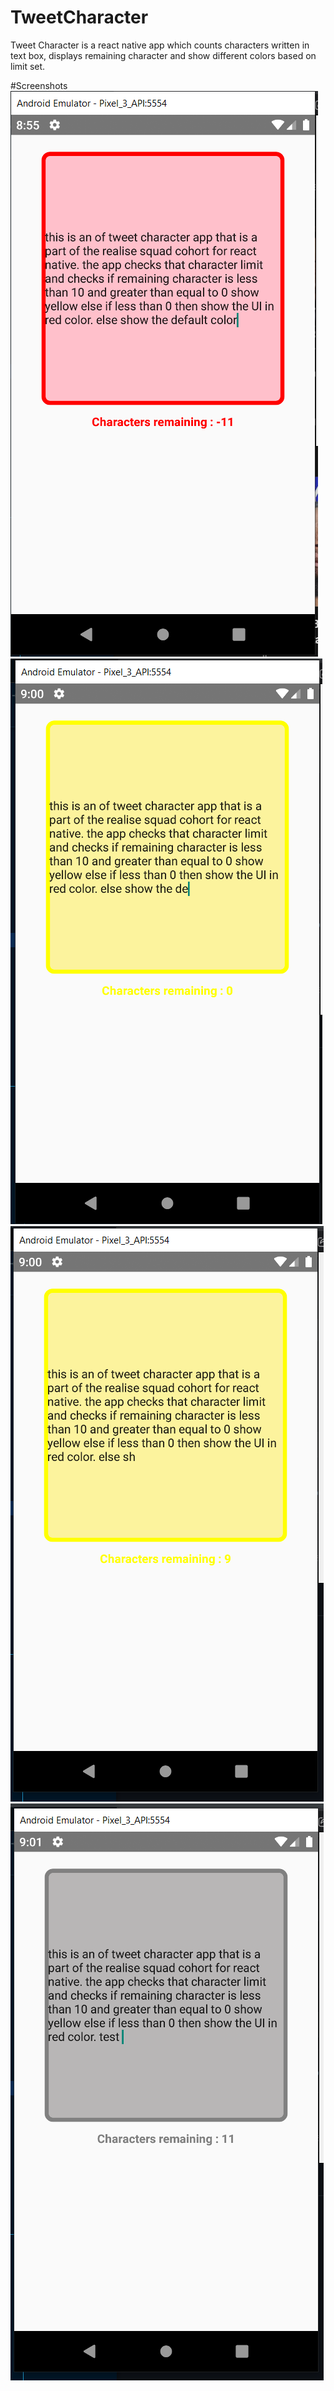 # TweetCharacter
Tweet Character is a react native app which counts characters written in text box, displays remaining character and show different colors based on limit set.

#Screenshots
![SCreenshot 1](/assets/images/01_error.png)
![SCreenshot 2](/assets/images/02_warn.png)
![SCreenshot 3](/assets/images/03_warn.png)
![SCreenshot 4](/assets/images/04_default.png)
